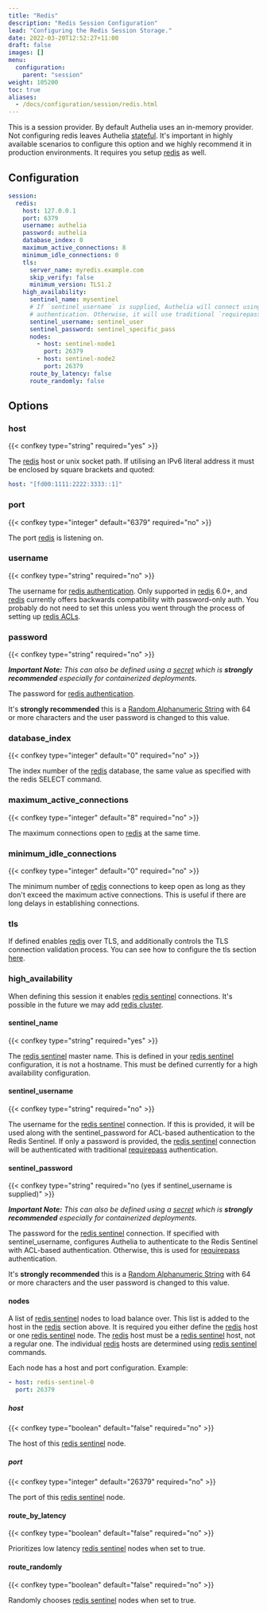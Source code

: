 ```yaml
---
title: "Redis"
description: "Redis Session Configuration"
lead: "Configuring the Redis Session Storage."
date: 2022-03-20T12:52:27+11:00
draft: false
images: []
menu:
  configuration:
    parent: "session"
weight: 105200
toc: true
aliases:
  - /docs/configuration/session/redis.html
---
```


This is a session provider. By default Authelia uses an in-memory provider. Not configuring redis leaves Authelia
[stateful](../../overview/authorization/statelessness.md). It's important in highly available scenarios to configure
this option and we highly recommend it in production environments. It requires you setup [redis] as well.

## Configuration

```yaml
session:
  redis:
    host: 127.0.0.1
    port: 6379
    username: authelia
    password: authelia
    database_index: 0
    maximum_active_connections: 8
    minimum_idle_connections: 0
    tls:
      server_name: myredis.example.com
      skip_verify: false
      minimum_version: TLS1.2
    high_availability:
      sentinel_name: mysentinel
      # If `sentinel_username` is supplied, Authelia will connect using ACL-based
      # authentication. Otherwise, it will use traditional `requirepass` auth.
      sentinel_username: sentinel_user
      sentinel_password: sentinel_specific_pass
      nodes:
        - host: sentinel-node1
          port: 26379
        - host: sentinel-node2
          port: 26379
      route_by_latency: false
      route_randomly: false
```

## Options

### host

{{< confkey type="string" required="yes" >}}

The [redis] host or unix socket path. If utilising an IPv6 literal address it must be enclosed by square brackets and
quoted:

```yaml
host: "[fd00:1111:2222:3333::1]"
```

### port

{{< confkey type="integer" default="6379" required="no" >}}

The port [redis] is listening on.

### username

{{< confkey type="string" required="no" >}}

The username for [redis authentication](https://redis.io/commands/auth). Only supported in [redis] 6.0+, and [redis]
currently offers backwards compatibility with password-only auth. You probably do not need to set this unless you went
through the process of setting up [redis ACLs](https://redis.io/topics/acl).

### password

{{< confkey type="string" required="no" >}}

*__Important Note:__ This can also be defined using a [secret](../methods/secrets.md) which is __strongly recommended__
especially for containerized deployments.*

The password for [redis authentication](https://redis.io/commands/auth).

It's __strongly recommended__ this is a
[Random Alphanumeric String](../miscellaneous/guides.md#generating-a-random-alphanumeric-string) with 64 or more
characters and the user password is changed to this value.

### database_index

{{< confkey type="integer" default="0" required="no" >}}

The index number of the [redis] database, the same value as specified with the redis SELECT command.

### maximum_active_connections

{{< confkey type="integer" default="8" required="no" >}}

The maximum connections open to [redis] at the same time.

### minimum_idle_connections

{{< confkey type="integer" default="0" required="no" >}}

The minimum number of [redis] connections to keep open as long as they don't exceed the maximum active connections. This
is useful if there are long delays in establishing connections.

### tls

If defined enables [redis] over TLS, and additionally controls the TLS connection validation process. You can see how to
configure the tls section [here](../prologue/common.md#tls-configuration).

### high_availability

When defining this session it enables [redis sentinel] connections. It's possible in
the future we may add [redis cluster](https://redis.io/topics/cluster-tutorial).

#### sentinel_name

{{< confkey type="string" required="yes" >}}

The [redis sentinel] master name. This is defined in your [redis sentinel] configuration, it is not a hostname. This
must be defined currently for a high availability configuration.

#### sentinel_username

{{< confkey type="string" required="no" >}}

The username for the [redis sentinel] connection. If this is provided, it will be used along with the sentinel_password
for ACL-based authentication to the Redis Sentinel. If only a password is provided, the [redis sentinel] connection will
be authenticated with traditional [requirepass] authentication.

#### sentinel_password

{{< confkey type="string" required="no (yes if sentinel_username is supplied)" >}}

*__Important Note:__ This can also be defined using a [secret](../methods/secrets.md) which is __strongly recommended__
especially for containerized deployments.*

The password for the [redis sentinel] connection. If specified with sentinel_username, configures Authelia to
authenticate to the Redis Sentinel with ACL-based authentication. Otherwise, this is used for [requirepass]
authentication.

It's __strongly recommended__ this is a
[Random Alphanumeric String](../miscellaneous/guides.md#generating-a-random-alphanumeric-string) with 64 or more
characters and the user password is changed to this value.

#### nodes

A list of [redis sentinel] nodes to load balance over. This list is added to the host in the [redis] section above. It
is required you either define the [redis] host or one [redis sentinel] node. The [redis] host must be a [redis sentinel]
host, not a regular one. The individual [redis] hosts are determined using [redis sentinel] commands.

Each node has a host and port configuration. Example:

```yaml
- host: redis-sentinel-0
  port: 26379
```

##### host

{{< confkey type="boolean" default="false" required="no" >}}

The host of this [redis sentinel] node.

##### port

{{< confkey type="integer" default="26379" required="no" >}}

The port of this [redis sentinel] node.

#### route_by_latency

{{< confkey type="boolean" default="false" required="no" >}}

Prioritizes low latency [redis sentinel] nodes when set to true.

#### route_randomly

{{< confkey type="boolean" default="false" required="no" >}}

Randomly chooses [redis sentinel] nodes when set to true.

[redis]: https://redis.io
[redis sentinel]: https://redis.io/topics/sentinel
[requirepass]: https://redis.io/topics/config
